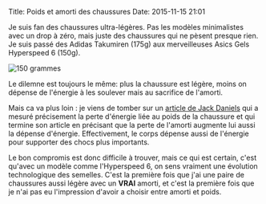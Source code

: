 Title: Poids et amorti des chaussures
Date: 2015-11-15 21:01

Je suis fan des chaussures ultra-légères. Pas les modèles minimalistes avec un drop
à zéro, mais juste des chaussures qui ne pèsent presque rien. Je suis passé
des Adidas Takumiren (175g) aux merveilleuses Asics Gels Hyperspeed 6 (150g).

![150 grammes](http://foule.es/speed.jpg)

Le dilemne est toujours le même: plus la chaussure est légère, moins on dépense
de l'énergie à les soulever mais au sacrifice de l'amorti.

Mais ca va plus loin : je viens de tomber sur un [article de Jack Daniels](http://runsmartproject.com/coaching/2012/02/06/how-much-does-shoe-weight-affect-performance/) 
qui a mesuré précisement la perte d'énergie liée au poids de la chaussure et 
qui termine son article en précisant que la perte de l'amorti augmente
lui aussi la dépense d'énergie. Effectivement, le corps dépense 
aussi de l'énergie pour supporter des chocs plus importants.

Le bon compromis est donc difficile à trouver, mais ce qui est certain,
c'est qu'avec un modèle comme l'Hyperspeed 6, on sens vraiment
une évolution technologique des semelles. C'est la première fois que
j'ai une paire de chaussures aussi légère avec un **VRAI** amorti, 
et c'est la première fois que je n'ai pas eu l'impression d'avoir 
a choisir entre amorti et poids.

